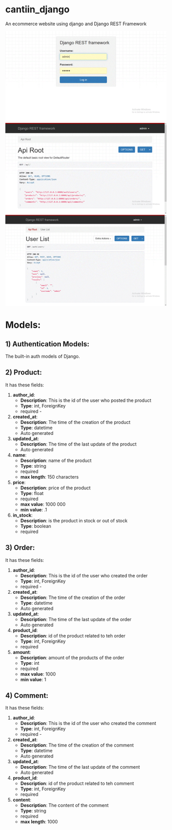 # cantiin_django
An ecommerce website using django and Django REST Framework








<img src="images/drf_auth.gif">
<img src="images/api_root.gif">
<img src="images/users_list.gif">






# Models:

## 1) Authentication Models:
The built-in auth models of Django.

## 2) Product:

It has these fields:
1. **author_id**: 
	- **Description**: This is the id of the user who posted the product
	- **Type**: int, ForeignKey
	- required	- 
2. **created_at**: 
	- **Description**: The time of the creation of the product
	- **Type**: datetime
	- Auto generated
3. **updated_at**: 
	- **Description**: The time of the last update of the product
	- Auto generated
4. **name**: 
	- **Description**: name of the product
	- **Type**: string
	- required
	- **max length**: 150 characters
5. **price**: 
	- **Description**: price of the product
	- **Type**: float
	- required
	- **max value**: 1000 000
	- **min value**: .1
6. **in_stock**: 
	- **Description**: is the product in stock or out of stock
	- **Type**: boolean
	- required





## 3) Order:

It has these fields:
1. **author_id**: 
	- **Description**: This is the id of the user who created the order
	- **Type**: int, ForeignKey
	- required	- 
2. **created_at**: 
	- **Description**: The time of the creation of the order
	- **Type**: datetime
	- Auto generated
3. **updated_at**: 
	- **Description**: The time of the last update of the order
	- Auto generated
4. **product_id**: 
	- **Description**: id of the product related to teh order
	- **Type**: int, ForeignKey
	- required
5. **amount**: 
	- **Description**: amount of the products of the order
	- **Type**: int
	- required
	- **max value**: 1000
	- **min value**: 1





## 4) Comment:

It has these fields:
1. **author_id**: 
	- **Description**: This is the id of the user who created the comment
	- **Type**: int, ForeignKey
	- required	- 
2. **created_at**: 
	- **Description**: The time of the creation of the comment
	- **Type**: datetime
	- Auto generated
3. **updated_at**: 
	- **Description**: The time of the last update of the comment
	- Auto generated
4. **product_id**: 
	- **Description**: id of the product related to teh comment
	- **Type**: int, ForeignKey
	- required
5. **content**: 
	- **Description**: The content of the comment
	- **Type**: string
	- required
	- **max length**: 1000










